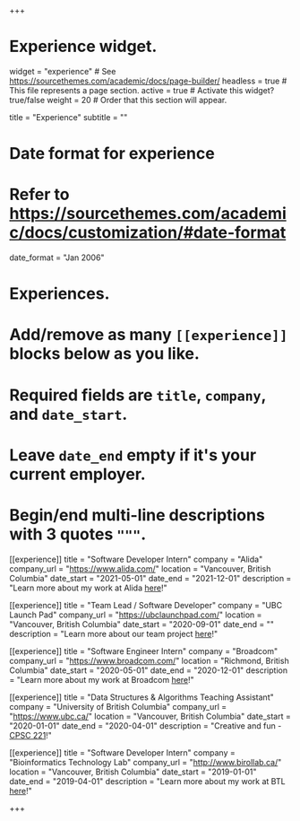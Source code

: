 +++
# Experience widget.
widget = "experience"  # See https://sourcethemes.com/academic/docs/page-builder/
headless = true  # This file represents a page section.
active = true  # Activate this widget? true/false
weight = 20  # Order that this section will appear.

title = "Experience"
subtitle = ""

# Date format for experience
#   Refer to https://sourcethemes.com/academic/docs/customization/#date-format
date_format = "Jan 2006"

# Experiences.
#   Add/remove as many `[[experience]]` blocks below as you like.
#   Required fields are `title`, `company`, and `date_start`.
#   Leave `date_end` empty if it's your current employer.
#   Begin/end multi-line descriptions with 3 quotes `"""`.

[[experience]]
  title = "Software Developer Intern"
  company = "Alida"
  company_url = "https://www.alida.com/"
  location = "Vancouver, British Columbia"
  date_start = "2021-05-01"
  date_end = "2021-12-01"
  description = "Learn more about my work at Alida [here](https://gokce-dilek.netlify.app/project/alida/)!"

[[experience]]
  title = "Team Lead / Software Developer"
  company = "UBC Launch Pad"
  company_url = "https://ubclaunchpad.com/"
  location = "Vancouver, British Columbia"
  date_start = "2020-09-01"
  date_end = ""
  description = "Learn more about our team project [here](https://gokce-dilek.netlify.app/project/launchpad/)!"

[[experience]]
  title = "Software Engineer Intern"
  company = "Broadcom"
  company_url = "https://www.broadcom.com/"
  location = "Richmond, British Columbia"
  date_start = "2020-05-01"
  date_end = "2020-12-01"
  description = "Learn more about my work at Broadcom [here](https://gokce-dilek.netlify.app/project/broadcom/)!"

[[experience]]
  title = "Data Structures & Algorithms Teaching Assistant"
  company = "University of British Columbia"
  company_url = "https://www.ubc.ca/"
  location = "Vancouver, British Columbia"
  date_start = "2020-01-01"
  date_end = "2020-04-01"
  description = "Creative and fun - [CPSC 221](https://courses.students.ubc.ca/cs/courseschedule?pname=subjarea&tname=subj-course&dept=CPSC&course=221)!"

[[experience]]
  title = "Software Developer Intern"
  company = "Bioinformatics Technology Lab"
  company_url = "http://www.birollab.ca/"
  location = "Vancouver, British Columbia"
  date_start = "2019-01-01"
  date_end = "2019-04-01"
  description = "Learn more about my work at BTL [here](https://gokce-dilek.netlify.app/project/btl/)!"

+++

